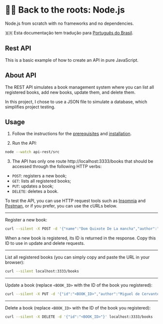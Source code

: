 # 🐢🚀 Back to the roots: Node.js

Node.js from scratch with no frameworks and no dependencies.

🇧🇷 Esta documentação tem tradução para [Português do Brasil](https://github.com/ricardospalves/back-to-the-roots-nodejs/blob/main/api-rest/README.md).

## Rest API

This is a basic example of how to create an API in pure JavaScript.

## About API

The REST API simulates a book management system where you can list all registered books, add new books, update them, and delete them.

In this project, I chose to use a JSON file to simulate a database, which simplifies project testing.

## Usage

1. Follow the instructions for the [prerequisites](https://github.com/ricardospalves/back-to-the-roots-nodejs?tab=readme-ov-file#prerequisites) and [installation](https://github.com/ricardospalves/back-to-the-roots-nodejs?tab=readme-ov-file#installation).

2. Run the API:

```bash
node --watch api-rest/src
```

3. The API has only one route http://localhost:3333/books that should be accessed through the following HTTP verbs:

- `POST`: registers a new book;
- `GET`: lists all registered books;
- `PUT`: updates a book;
- `DELETE`: deletes a book.

To test the API, you can use HTTP request tools such as [Insomnia](https://insomnia.rest/download) and [Postman](https://www.postman.com/), or if you prefer, you can use the cURLs below.

---

Register a new book:

```sh
curl --silent -X POST -d '{"name":"Dom Quixote De La mancha","author":"Miguel"}' localhost:3333/books
```

When a new book is registered, its ID is returned in the response. Copy this ID to use in update and delete requests.

---

List all registered books (you can simply copy and paste the URL in your browser):

```sh
curl --silent localhost:3333/books
```

---

Update a book (replace `<BOOK_ID>` with the ID of the book you registered):

```sh
curl --silent -X PUT -d '{"id":"<BOOK_ID>","author":"Miguel de Cervantes"}' localhost:3333/books
```

---

Delete a book (replace `<BOOK_ID>` with the ID of the book you registered):

```sh
curl --silent -X DELETE -d '{"id":"<BOOK_ID>"}' localhost:3333/books
```
